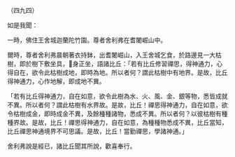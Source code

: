 （四九四）

如是我聞：

一時，佛住王舍城迦蘭陀竹園。尊者舍利弗在耆闍崛山中。

爾時，尊者舍利弗晨朝著衣持鉢，出耆闍崛山，入王舍城乞食，於路邊見一大枯樹，即於樹下敷坐具，𣫍身正坐，語諸比丘：「若有比丘修習禪思，得神通力，心得自在，欲令此枯樹成地，即時為地。所以者何？謂此枯樹中有地界。是故，比丘得神通力，心作地解，即成地不異。

「若有比丘得神通力，自在如意，欲令此樹為水、火、風、金、銀等物，悉皆成就不異。所以者何？謂此枯樹有水界故。是故，比丘！禪思得神通力，自在如意，欲令枯樹成金，即時成金不異，及餘種種諸物，悉成不異。所以者何？以彼枯樹有種種界故。是故，比丘！禪思得神通力，自在如意，為種種物悉成不異，比丘當知，比丘禪思神通境界不可思議。是故，比丘！當勤禪思，學諸神通。」

舍利弗說是經已，諸比丘聞其所說，歡喜奉行。





